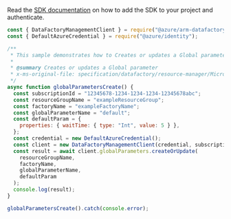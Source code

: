 Read the [SDK documentation](https://github.com/Azure/azure-sdk-for-js/blob/%40azure%2Farm-datafactory_10.6.0/sdk/datafactory/arm-datafactory/README.md) on how to add the SDK to your project and authenticate.

```javascript
const { DataFactoryManagementClient } = require("@azure/arm-datafactory");
const { DefaultAzureCredential } = require("@azure/identity");

/**
 * This sample demonstrates how to Creates or updates a Global parameter
 *
 * @summary Creates or updates a Global parameter
 * x-ms-original-file: specification/datafactory/resource-manager/Microsoft.DataFactory/stable/2018-06-01/examples/GlobalParameters_Create.json
 */
async function globalParametersCreate() {
  const subscriptionId = "12345678-1234-1234-1234-12345678abc";
  const resourceGroupName = "exampleResourceGroup";
  const factoryName = "exampleFactoryName";
  const globalParameterName = "default";
  const defaultParam = {
    properties: { waitTime: { type: "Int", value: 5 } },
  };
  const credential = new DefaultAzureCredential();
  const client = new DataFactoryManagementClient(credential, subscriptionId);
  const result = await client.globalParameters.createOrUpdate(
    resourceGroupName,
    factoryName,
    globalParameterName,
    defaultParam
  );
  console.log(result);
}

globalParametersCreate().catch(console.error);
```
